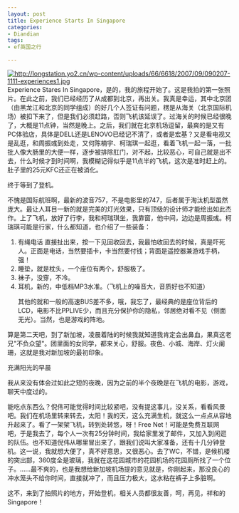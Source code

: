 ```yaml
---
layout: post
title: Experience Starts In Singapore
categories:
- Diandian
tags:
- ef英国之行

---
```

<p><a href="http://longstation.yo2.cn/wp-content/uploads/66/6618/2007/09/090207-1111-experiences1.jpg" target="_blank"><img alt="http://longstation.yo2.cn/wp-content/uploads/66/6618/2007/09/090207-1111-experiences1.jpg" src="http://m1.img.srcdd.com/farm3/d/2012/0306/12/DOWNLOADFAILAAAAAAAAAAAAAAAAAAAA_B500_900_200_80.PNG" /></a>Experience Stares In Singapore，是的，我的旅程开始了。这是我拍的第一张照片。在此之前，我们已经经历了从成都到北京，再出关。我真是幸运，其中北京团（由黑龙江和北京的同学组成）的好几个人签证有问题，楞是从海关（北京国际机场）被扣下来了，但是我们必须赶路，否则飞机该延误了。过海关的时候已经很晚了，大概是11点钟，当然是晚上。之后，我们就在北京机场逗留，最爽的是又有PC体验店，具体是DELL还是LENOVO已经记不清了，或者是宏基？又是看电视又是乱逛，和周振彧到处走，又何陈楠宇、柯瑞琪一起逛，看着飞机一起一落，一批批人像大肠里的大便一样，逐步被排除肛门，对不起，比较恶心，可自己就是出不去，什么时候才到时间啊，我模糊记得似乎是11点半的飞机，这次是准时赶上的。肚子里的25元KFC还正在被消化。 </p>
<p>终于等到了登机。&nbsp;&nbsp;&nbsp;&nbsp;&nbsp;&nbsp;&nbsp;&nbsp;&nbsp;&nbsp;&nbsp;&nbsp;&nbsp;&nbsp;&nbsp;&nbsp;&nbsp;&nbsp;&nbsp;&nbsp;&nbsp;&nbsp;&nbsp;&nbsp;&nbsp;&nbsp;&nbsp;&nbsp;&nbsp;&nbsp;&nbsp;&nbsp;&nbsp;&nbsp;&nbsp;&nbsp;&nbsp;&nbsp;&nbsp;&nbsp;&nbsp;&nbsp;&nbsp;&nbsp;&nbsp;&nbsp;&nbsp;&nbsp;&nbsp;&nbsp;&nbsp;&nbsp; </p>
<p>不愧是国际航班啊，最新的波音757，不是电影里的747，后者属于淘汰机型虽然庞大。最让人耳目一新的就是完美的灯光效果，只有顶级的设计师才能绘出如此杰作。上了飞机，放好了行李，我和柯瑞琪坐，我靠窗，他中间，边边是周振彧。柯瑞琪可能是行家，什么都知道，也介绍了一些装备： </p>
<ol>
 <li> 有绳电话 直接扯出来，按一下见回收回去，我最怕收回去的时候，真是吓死人。正面是电话，当然要插卡，卡当然要付钱；背面是遥控器兼游戏手柄，强！ </li>
 <li> 睡垫，就是枕头，一个座位有两个，舒服极了。 </li>
 <li> 袜子，没穿，不冷。 </li>
 <li> 耳机，新的，中低档MP3水准。（飞机上的噪音大，音质好也不知道） <p>其他的就和一般的高速BUS差不多，哦，我忘了，最经典的是座位背后的LCD，电影不比PPLIVE少，而且充分保护你的隐私，邻居绝对看不见（侧面无光）。当然，也是游戏的阵地。 </p> </li>
</ol>
<p>算是第二天吧，到了新加坡，凌晨着陆的时候我就知道我肯定会出鼻血，果真这老兄&quot;不负众望&quot;。团里面的女同学，都来关心，舒服。夜色、小城、海岸、灯火阑珊，这就是我对新加坡的最初印象。 </p>
<p>充满阳光的早晨 </p>
<p>我从来没有体会过如此之短的夜晚，因为之前的半个夜晚是在飞机的电影，游戏，聊天中度过的。 </p>
<p>能吃点东西么？倪伟可能觉得时间比较紧吧，没有提这事儿，没关系，看看风景吧。我们在机场里转来转去，太阳！我的天，这么充满生机，就这么一点点从容地升起来了。看了一架架飞机，转到处转悠，呀！Free Net！可能是免费互联网吧，于是我去了，每个人一次有25分钟时间，我给家里发了邮件，又加入到闲逛的队伍。也不知道倪伟从哪里冒出来了，跟我们说叫大家准备，还有十几分钟登机。这一说，我就想大便了，真不好意思，又很恶心。去了WC，不错，是候机楼的突出部，360度全是玻璃，我就在这花园城市的花园机场的花园厕所找了一个位子。……最不爽的，也是我想给新加坡机场提的意见就是，你刚起来，那没良心的冲水笼头不给你时间，直接就冲了，而且压力极大，这水粘在裤子上多脏啊。 </p>
<p>这不，来到了拍照片的地方，开始登机，相关人员都很友善，呵，再见，祥和的Singapore！</p>